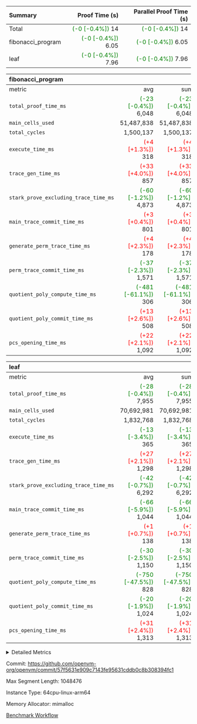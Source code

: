 | Summary | Proof Time (s) | Parallel Proof Time (s) |
|:---|---:|---:|
| Total | <span style='color: green'>(-0 [-0.4%])</span> 14 | <span style='color: green'>(-0 [-0.4%])</span> 14 |
| fibonacci_program | <span style='color: green'>(-0 [-0.4%])</span> 6.05 | <span style='color: green'>(-0 [-0.4%])</span> 6.05 |
| leaf | <span style='color: green'>(-0 [-0.4%])</span> 7.96 | <span style='color: green'>(-0 [-0.4%])</span> 7.96 |


| fibonacci_program |||||
|:---|---:|---:|---:|---:|
|metric|avg|sum|max|min|
| `total_proof_time_ms ` | <span style='color: green'>(-23 [-0.4%])</span> 6,048 | <span style='color: green'>(-23 [-0.4%])</span> 6,048 | <span style='color: green'>(-23 [-0.4%])</span> 6,048 | <span style='color: green'>(-23 [-0.4%])</span> 6,048 |
| `main_cells_used     ` |  51,487,838 |  51,487,838 |  51,487,838 |  51,487,838 |
| `total_cycles        ` |  1,500,137 |  1,500,137 |  1,500,137 |  1,500,137 |
| `execute_time_ms     ` | <span style='color: red'>(+4 [+1.3%])</span> 318 | <span style='color: red'>(+4 [+1.3%])</span> 318 | <span style='color: red'>(+4 [+1.3%])</span> 318 | <span style='color: red'>(+4 [+1.3%])</span> 318 |
| `trace_gen_time_ms   ` | <span style='color: red'>(+33 [+4.0%])</span> 857 | <span style='color: red'>(+33 [+4.0%])</span> 857 | <span style='color: red'>(+33 [+4.0%])</span> 857 | <span style='color: red'>(+33 [+4.0%])</span> 857 |
| `stark_prove_excluding_trace_time_ms` | <span style='color: green'>(-60 [-1.2%])</span> 4,873 | <span style='color: green'>(-60 [-1.2%])</span> 4,873 | <span style='color: green'>(-60 [-1.2%])</span> 4,873 | <span style='color: green'>(-60 [-1.2%])</span> 4,873 |
| `main_trace_commit_time_ms` | <span style='color: red'>(+3 [+0.4%])</span> 801 | <span style='color: red'>(+3 [+0.4%])</span> 801 | <span style='color: red'>(+3 [+0.4%])</span> 801 | <span style='color: red'>(+3 [+0.4%])</span> 801 |
| `generate_perm_trace_time_ms` | <span style='color: red'>(+4 [+2.3%])</span> 178 | <span style='color: red'>(+4 [+2.3%])</span> 178 | <span style='color: red'>(+4 [+2.3%])</span> 178 | <span style='color: red'>(+4 [+2.3%])</span> 178 |
| `perm_trace_commit_time_ms` | <span style='color: green'>(-37 [-2.3%])</span> 1,571 | <span style='color: green'>(-37 [-2.3%])</span> 1,571 | <span style='color: green'>(-37 [-2.3%])</span> 1,571 | <span style='color: green'>(-37 [-2.3%])</span> 1,571 |
| `quotient_poly_compute_time_ms` | <span style='color: green'>(-481 [-61.1%])</span> 306 | <span style='color: green'>(-481 [-61.1%])</span> 306 | <span style='color: green'>(-481 [-61.1%])</span> 306 | <span style='color: green'>(-481 [-61.1%])</span> 306 |
| `quotient_poly_commit_time_ms` | <span style='color: red'>(+13 [+2.6%])</span> 508 | <span style='color: red'>(+13 [+2.6%])</span> 508 | <span style='color: red'>(+13 [+2.6%])</span> 508 | <span style='color: red'>(+13 [+2.6%])</span> 508 |
| `pcs_opening_time_ms ` | <span style='color: red'>(+22 [+2.1%])</span> 1,092 | <span style='color: red'>(+22 [+2.1%])</span> 1,092 | <span style='color: red'>(+22 [+2.1%])</span> 1,092 | <span style='color: red'>(+22 [+2.1%])</span> 1,092 |

| leaf |||||
|:---|---:|---:|---:|---:|
|metric|avg|sum|max|min|
| `total_proof_time_ms ` | <span style='color: green'>(-28 [-0.4%])</span> 7,955 | <span style='color: green'>(-28 [-0.4%])</span> 7,955 | <span style='color: green'>(-28 [-0.4%])</span> 7,955 | <span style='color: green'>(-28 [-0.4%])</span> 7,955 |
| `main_cells_used     ` |  70,692,981 |  70,692,981 |  70,692,981 |  70,692,981 |
| `total_cycles        ` |  1,832,768 |  1,832,768 |  1,832,768 |  1,832,768 |
| `execute_time_ms     ` | <span style='color: green'>(-13 [-3.4%])</span> 365 | <span style='color: green'>(-13 [-3.4%])</span> 365 | <span style='color: green'>(-13 [-3.4%])</span> 365 | <span style='color: green'>(-13 [-3.4%])</span> 365 |
| `trace_gen_time_ms   ` | <span style='color: red'>(+27 [+2.1%])</span> 1,298 | <span style='color: red'>(+27 [+2.1%])</span> 1,298 | <span style='color: red'>(+27 [+2.1%])</span> 1,298 | <span style='color: red'>(+27 [+2.1%])</span> 1,298 |
| `stark_prove_excluding_trace_time_ms` | <span style='color: green'>(-42 [-0.7%])</span> 6,292 | <span style='color: green'>(-42 [-0.7%])</span> 6,292 | <span style='color: green'>(-42 [-0.7%])</span> 6,292 | <span style='color: green'>(-42 [-0.7%])</span> 6,292 |
| `main_trace_commit_time_ms` | <span style='color: green'>(-66 [-5.9%])</span> 1,044 | <span style='color: green'>(-66 [-5.9%])</span> 1,044 | <span style='color: green'>(-66 [-5.9%])</span> 1,044 | <span style='color: green'>(-66 [-5.9%])</span> 1,044 |
| `generate_perm_trace_time_ms` | <span style='color: red'>(+1 [+0.7%])</span> 138 | <span style='color: red'>(+1 [+0.7%])</span> 138 | <span style='color: red'>(+1 [+0.7%])</span> 138 | <span style='color: red'>(+1 [+0.7%])</span> 138 |
| `perm_trace_commit_time_ms` | <span style='color: green'>(-30 [-2.5%])</span> 1,150 | <span style='color: green'>(-30 [-2.5%])</span> 1,150 | <span style='color: green'>(-30 [-2.5%])</span> 1,150 | <span style='color: green'>(-30 [-2.5%])</span> 1,150 |
| `quotient_poly_compute_time_ms` | <span style='color: green'>(-750 [-47.5%])</span> 828 | <span style='color: green'>(-750 [-47.5%])</span> 828 | <span style='color: green'>(-750 [-47.5%])</span> 828 | <span style='color: green'>(-750 [-47.5%])</span> 828 |
| `quotient_poly_commit_time_ms` | <span style='color: green'>(-20 [-1.9%])</span> 1,024 | <span style='color: green'>(-20 [-1.9%])</span> 1,024 | <span style='color: green'>(-20 [-1.9%])</span> 1,024 | <span style='color: green'>(-20 [-1.9%])</span> 1,024 |
| `pcs_opening_time_ms ` | <span style='color: red'>(+31 [+2.4%])</span> 1,313 | <span style='color: red'>(+31 [+2.4%])</span> 1,313 | <span style='color: red'>(+31 [+2.4%])</span> 1,313 | <span style='color: red'>(+31 [+2.4%])</span> 1,313 |



<details>
<summary>Detailed Metrics</summary>

| group | num_segments | keygen_time_ms | commit_exe_time_ms |
| --- | --- | --- | --- |
| fibonacci_program | 1 | 379 | 6 | 

| group | air_name | quotient_deg | interactions | constraints |
| --- | --- | --- | --- | --- |
| fibonacci_program | AccessAdapterAir<16> | 2 | 5 | 14 | 
| fibonacci_program | AccessAdapterAir<2> | 2 | 5 | 14 | 
| fibonacci_program | AccessAdapterAir<32> | 2 | 5 | 14 | 
| fibonacci_program | AccessAdapterAir<4> | 2 | 5 | 14 | 
| fibonacci_program | AccessAdapterAir<64> | 2 | 5 | 14 | 
| fibonacci_program | AccessAdapterAir<8> | 2 | 5 | 14 | 
| fibonacci_program | BitwiseOperationLookupAir<8> | 2 | 2 | 4 | 
| fibonacci_program | MemoryMerkleAir<8> | 2 | 4 | 40 | 
| fibonacci_program | PersistentBoundaryAir<8> | 2 | 3 | 6 | 
| fibonacci_program | PhantomAir | 2 | 3 | 5 | 
| fibonacci_program | Poseidon2PeripheryAir<BabyBearParameters>, 1> | 2 | 1 | 286 | 
| fibonacci_program | ProgramAir | 1 | 1 | 4 | 
| fibonacci_program | RangeTupleCheckerAir<2> | 1 | 1 | 4 | 
| fibonacci_program | VariableRangeCheckerAir | 1 | 1 | 4 | 
| fibonacci_program | VmAirWrapper<Rv32BaseAluAdapterAir, BaseAluCoreAir<4, 8> | 2 | 19 | 43 | 
| fibonacci_program | VmAirWrapper<Rv32BaseAluAdapterAir, LessThanCoreAir<4, 8> | 2 | 17 | 39 | 
| fibonacci_program | VmAirWrapper<Rv32BaseAluAdapterAir, ShiftCoreAir<4, 8> | 2 | 23 | 90 | 
| fibonacci_program | VmAirWrapper<Rv32BranchAdapterAir, BranchEqualCoreAir<4> | 2 | 11 | 25 | 
| fibonacci_program | VmAirWrapper<Rv32BranchAdapterAir, BranchLessThanCoreAir<4, 8> | 2 | 13 | 41 | 
| fibonacci_program | VmAirWrapper<Rv32CondRdWriteAdapterAir, Rv32JalLuiCoreAir> | 2 | 10 | 22 | 
| fibonacci_program | VmAirWrapper<Rv32HintStoreAdapterAir, Rv32HintStoreCoreAir> | 2 | 15 | 17 | 
| fibonacci_program | VmAirWrapper<Rv32JalrAdapterAir, Rv32JalrCoreAir> | 2 | 16 | 20 | 
| fibonacci_program | VmAirWrapper<Rv32LoadStoreAdapterAir, LoadSignExtendCoreAir<4, 8> | 2 | 18 | 33 | 
| fibonacci_program | VmAirWrapper<Rv32LoadStoreAdapterAir, LoadStoreCoreAir<4> | 2 | 17 | 38 | 
| fibonacci_program | VmAirWrapper<Rv32MultAdapterAir, DivRemCoreAir<4, 8> | 2 | 25 | 88 | 
| fibonacci_program | VmAirWrapper<Rv32MultAdapterAir, MulHCoreAir<4, 8> | 2 | 24 | 38 | 
| fibonacci_program | VmAirWrapper<Rv32MultAdapterAir, MultiplicationCoreAir<4, 8> | 2 | 19 | 26 | 
| fibonacci_program | VmAirWrapper<Rv32RdWriteAdapterAir, Rv32AuipcCoreAir> | 2 | 11 | 15 | 
| fibonacci_program | VmConnectorAir | 2 | 3 | 9 | 
| leaf | AccessAdapterAir<2> | 4 | 5 | 12 | 
| leaf | AccessAdapterAir<4> | 4 | 5 | 12 | 
| leaf | AccessAdapterAir<8> | 4 | 5 | 12 | 
| leaf | FriReducedOpeningAir | 4 | 31 | 53 | 
| leaf | NativePoseidon2Air<BabyBearParameters>, 1> | 4 | 176 | 590 | 
| leaf | PhantomAir | 4 | 3 | 4 | 
| leaf | ProgramAir | 1 | 1 | 4 | 
| leaf | VariableRangeCheckerAir | 1 | 1 | 4 | 
| leaf | VmAirWrapper<BranchNativeAdapterAir, BranchEqualCoreAir<1> | 2 | 11 | 23 | 
| leaf | VmAirWrapper<JalNativeAdapterAir, JalCoreAir> | 4 | 7 | 6 | 
| leaf | VmAirWrapper<NativeAdapterAir<2, 0>, PublicValuesCoreAir> | 4 | 11 | 23 | 
| leaf | VmAirWrapper<NativeAdapterAir<2, 1>, FieldArithmeticCoreAir> | 4 | 15 | 23 | 
| leaf | VmAirWrapper<NativeLoadStoreAdapterAir<1>, NativeLoadStoreCoreAir<1> | 4 | 15 | 20 | 
| leaf | VmAirWrapper<NativeLoadStoreAdapterAir<4>, NativeLoadStoreCoreAir<4> | 4 | 15 | 20 | 
| leaf | VmAirWrapper<NativeVectorizedAdapterAir<4>, FieldExtensionCoreAir> | 4 | 15 | 23 | 
| leaf | VmConnectorAir | 4 | 3 | 8 | 
| leaf | VolatileBoundaryAir | 4 | 4 | 16 | 

| group | air_name | idx | rows | prep_cols | perm_cols | main_cols | cells |
| --- | --- | --- | --- | --- | --- | --- | --- |
| leaf | AccessAdapterAir<2> | 0 | 262,144 |  | 16 | 11 | 7,077,888 | 
| leaf | AccessAdapterAir<4> | 0 | 131,072 |  | 16 | 13 | 3,801,088 | 
| leaf | AccessAdapterAir<8> | 0 | 512 |  | 16 | 17 | 16,896 | 
| leaf | FriReducedOpeningAir | 0 | 131,072 |  | 36 | 26 | 8,126,464 | 
| leaf | NativePoseidon2Air<BabyBearParameters>, 1> | 0 | 32,768 |  | 356 | 399 | 24,739,840 | 
| leaf | PhantomAir | 0 | 32,768 |  | 8 | 6 | 458,752 | 
| leaf | ProgramAir | 0 | 131,072 |  | 8 | 10 | 2,359,296 | 
| leaf | VariableRangeCheckerAir | 0 | 262,144 | 2 | 8 | 1 | 2,359,296 | 
| leaf | VmAirWrapper<BranchNativeAdapterAir, BranchEqualCoreAir<1> | 0 | 524,288 |  | 28 | 23 | 26,738,688 | 
| leaf | VmAirWrapper<JalNativeAdapterAir, JalCoreAir> | 0 | 65,536 |  | 12 | 10 | 1,441,792 | 
| leaf | VmAirWrapper<NativeAdapterAir<2, 0>, PublicValuesCoreAir> | 0 | 64 |  | 16 | 23 | 2,496 | 
| leaf | VmAirWrapper<NativeAdapterAir<2, 1>, FieldArithmeticCoreAir> | 0 | 1,048,576 |  | 20 | 30 | 52,428,800 | 
| leaf | VmAirWrapper<NativeLoadStoreAdapterAir<1>, NativeLoadStoreCoreAir<1> | 0 | 524,288 |  | 36 | 25 | 31,981,568 | 
| leaf | VmAirWrapper<NativeLoadStoreAdapterAir<4>, NativeLoadStoreCoreAir<4> | 0 | 65,536 |  | 36 | 34 | 4,587,520 | 
| leaf | VmAirWrapper<NativeVectorizedAdapterAir<4>, FieldExtensionCoreAir> | 0 | 65,536 |  | 20 | 40 | 3,932,160 | 
| leaf | VmConnectorAir | 0 | 2 | 1 | 8 | 4 | 24 | 
| leaf | VolatileBoundaryAir | 0 | 524,288 |  | 8 | 11 | 9,961,472 | 

| group | air_name | segment | rows | prep_cols | perm_cols | main_cols | cells |
| --- | --- | --- | --- | --- | --- | --- | --- |
| fibonacci_program | AccessAdapterAir<8> | 0 | 64 |  | 24 | 17 | 2,624 | 
| fibonacci_program | BitwiseOperationLookupAir<8> | 0 | 65,536 | 3 | 8 | 2 | 655,360 | 
| fibonacci_program | MemoryMerkleAir<8> | 0 | 256 |  | 20 | 32 | 13,312 | 
| fibonacci_program | PersistentBoundaryAir<8> | 0 | 64 |  | 12 | 20 | 2,048 | 
| fibonacci_program | PhantomAir | 0 | 2 |  | 12 | 6 | 36 | 
| fibonacci_program | Poseidon2PeripheryAir<BabyBearParameters>, 1> | 0 | 256 |  | 8 | 300 | 78,848 | 
| fibonacci_program | ProgramAir | 0 | 4,096 |  | 8 | 10 | 73,728 | 
| fibonacci_program | RangeTupleCheckerAir<2> | 0 | 524,288 | 2 | 8 | 1 | 4,718,592 | 
| fibonacci_program | VariableRangeCheckerAir | 0 | 262,144 | 2 | 8 | 1 | 2,359,296 | 
| fibonacci_program | VmAirWrapper<Rv32BaseAluAdapterAir, BaseAluCoreAir<4, 8> | 0 | 1,048,576 |  | 80 | 36 | 121,634,816 | 
| fibonacci_program | VmAirWrapper<Rv32BaseAluAdapterAir, LessThanCoreAir<4, 8> | 0 | 524,288 |  | 40 | 37 | 40,370,176 | 
| fibonacci_program | VmAirWrapper<Rv32BaseAluAdapterAir, ShiftCoreAir<4, 8> | 0 | 2 |  | 52 | 53 | 210 | 
| fibonacci_program | VmAirWrapper<Rv32BranchAdapterAir, BranchEqualCoreAir<4> | 0 | 262,144 |  | 48 | 26 | 19,398,656 | 
| fibonacci_program | VmAirWrapper<Rv32BranchAdapterAir, BranchLessThanCoreAir<4, 8> | 0 | 8 |  | 56 | 32 | 704 | 
| fibonacci_program | VmAirWrapper<Rv32CondRdWriteAdapterAir, Rv32JalLuiCoreAir> | 0 | 131,072 |  | 44 | 18 | 8,126,464 | 
| fibonacci_program | VmAirWrapper<Rv32HintStoreAdapterAir, Rv32HintStoreCoreAir> | 0 | 4 |  | 36 | 26 | 248 | 
| fibonacci_program | VmAirWrapper<Rv32JalrAdapterAir, Rv32JalrCoreAir> | 0 | 16 |  | 36 | 28 | 1,024 | 
| fibonacci_program | VmAirWrapper<Rv32LoadStoreAdapterAir, LoadStoreCoreAir<4> | 0 | 32 |  | 72 | 40 | 3,584 | 
| fibonacci_program | VmAirWrapper<Rv32RdWriteAdapterAir, Rv32AuipcCoreAir> | 0 | 16 |  | 28 | 21 | 784 | 
| fibonacci_program | VmConnectorAir | 0 | 2 | 1 | 12 | 4 | 32 | 

| group | idx | trace_gen_time_ms | total_proof_time_ms | total_cycles | total_cells | stark_prove_excluding_trace_time_ms | quotient_poly_compute_time_ms | quotient_poly_commit_time_ms | perm_trace_commit_time_ms | pcs_opening_time_ms | main_trace_commit_time_ms | main_cells_used | generate_perm_trace_time_ms | execute_time_ms |
| --- | --- | --- | --- | --- | --- | --- | --- | --- | --- | --- | --- | --- | --- | --- |
| leaf | 0 | 1,298 | 7,955 | 1,832,768 | 180,014,040 | 6,292 | 828 | 1,024 | 1,150 | 1,313 | 1,044 | 70,692,981 | 138 | 365 | 

| group | segment | trace_gen_time_ms | total_proof_time_ms | total_cycles | total_cells | stark_prove_excluding_trace_time_ms | quotient_poly_compute_time_ms | quotient_poly_commit_time_ms | perm_trace_commit_time_ms | pcs_opening_time_ms | main_trace_commit_time_ms | main_cells_used | generate_perm_trace_time_ms | execute_time_ms |
| --- | --- | --- | --- | --- | --- | --- | --- | --- | --- | --- | --- | --- | --- | --- |
| fibonacci_program | 0 | 857 | 6,048 | 1,500,137 | 197,440,542 | 4,873 | 306 | 508 | 1,571 | 1,092 | 801 | 51,487,838 | 178 | 318 | 

</details>


Commit: https://github.com/openvm-org/openvm/commit/57f5631e909c7143fe95631cddb0c8b308394fc1

Max Segment Length: 1048476

Instance Type: 64cpu-linux-arm64

Memory Allocator: mimalloc

[Benchmark Workflow](https://github.com/openvm-org/openvm/actions/runs/12956824437)
